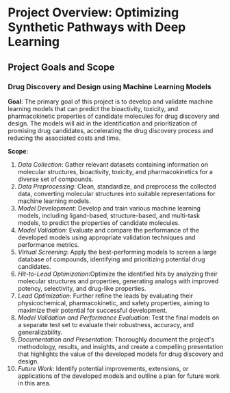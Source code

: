 # Project Overview: Optimizing Synthetic Pathways with Deep Learning

## Project Goals and Scope

### Drug Discovery and Design using Machine Learning Models

**Goal**: The primary goal of this project is to develop and validate machine learning models that can predict the bioactivity, toxicity, and pharmacokinetic properties of candidate molecules for drug discovery and design. The models will aid in the identification and prioritization of promising drug candidates, accelerating the drug discovery process and reducing the associated costs and time.

**Scope**:

   1. *Data Collection*: Gather relevant datasets containing information on molecular structures, bioactivity, toxicity, and pharmacokinetics for a diverse set of compounds.
   2. *Data Preprocessing*: Clean, standardize, and preprocess the collected data, converting molecular structures into suitable representations for machine learning models.
   3. *Model Development*: Develop and train various machine learning models, including ligand-based, structure-based, and multi-task models, to predict the properties of candidate molecules.
   4. *Model Validation*: Evaluate and compare the performance of the developed models using appropriate validation techniques and performance metrics.
   5. *Virtual Screening*: Apply the best-performing models to screen a large database of compounds, identifying and prioritizing potential drug candidates.
   6. *Hit-to-Lead Optimization*:Optimize the identified hits by analyzing their molecular structures and properties, generating analogs with improved potency, selectivity, and drug-like properties.
   7. *Lead Optimization*: Further refine the leads by evaluating their physicochemical, pharmacokinetic, and safety properties, aiming to maximize their potential for successful development.
   8. *Model Validation and Performance Evaluation*: Test the final models on a separate test set to evaluate their robustness, accuracy, and generalizability.
   9. *Documentation and Presentation*: Thoroughly document the project's methodology, results, and insights, and create a compelling presentation that highlights the value of the developed models for drug discovery and design.
   10. *Future Work*: Identify potential improvements, extensions, or applications of the developed models and outline a plan for future work in this area.
